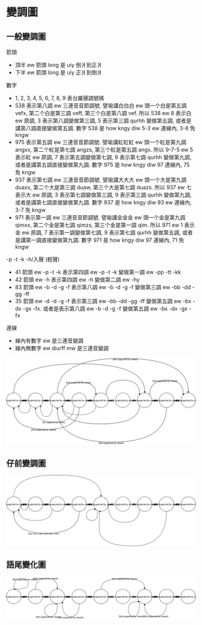# 變調圖

## 一般變調圖

箭頭

* 頂半 ew 箭頭 long 是 uiy 倒爿到正爿
* 下半 ew 箭頭 long 是 uiy 正爿到倒爿

數字

* 1, 2, 3, 4, 5, 6, 7, 8, 9 表台羅聲調號碼
* 538 表示第八調 ew 三連音音節調號. 譬喻講白白白 ew 頭一个白是第五調 vefx, 第二个白是第三調 veff, 第三个白是第八調 vef. 所以 538 ew 8 表示白 ew 原調, 3 表示第八調變做第三調, 5 表示第三調 qurhh 變做第五調, 或者是講第八調直接變做第五調. 數字 538 是 how kngy diw 5-3 ew 連線內, 3-8 免 kngw
* 975 表示第五調 ew 三連音音節調號. 譬喻講紅紅紅 ew 頭一个紅是第九調 angxx, 第二个紅是第七調 angzs, 第三个紅是第五調 angx. 所以 9-7-5 ew 5 表示紅 ew 原調, 7 表示第五調變做第七調, 9 表示第七調 qurhh 變做第九調, 或者是講第五調直接變做第九調. 數字 975 是 how kngy diw 97 連線內, 75 免 kngw
* 937 表示第七調 ew 三連音音節調號. 譬喻講大大大 ew 頭一个大是第九調 duaxx, 第二个大是第三調 duaw, 第三个大是第七調 duazs. 所以 937 ew 七表示大 ew 原調, 3 表示第七調變做第三調, 9 表示第三調 qurhh 變做第九調, 或者是講第七調直接變做第九調. 數字 937 是 how kngy diw 93 ew 連線內, 3-7 免 kngw
* 971 表示第一調 ew 三連音音節調號. 譬喻講金金金 ew 頭一个金是第九調 qimxx, 第二个金是第七調 qimzs, 第三个金是第一調 qim. 所以 971 ew 1 表示金 ew 原調, 7 表示第一調變做第七調, 9 表示第七調 qurhh 變做第五調, 或者是講第一調直接變做第九調. 數字 971 是 how kngy diw 97 連線內, 71 免 kngw

-p -t -k -h/入聲 (輕聲)

* 41 箭頭 ew -p -t -k 表示第四調 ew -p -t -k 變做第一調 ew -pp -tt -kk
* 42 箭頭 ew -h 表示第四調 ew -h 變做第二調 ew -hy
* 83 箭頭 ew -b -d -g -f 表示第八調 ew -b -d -g -f 變做第三調 ew -bb -dd -gg -ff
* 35 箭頭 ew -d -d -g -f 表示第三調 ew -bb -dd -gg -ff 變做第五調 ew -bx -dx -gx -fx. 或者是表示第八調 ew -b -d -g -f 變做第五調 ew -bx -dx -gx -fx

連線

* 線內有數字 ew 是三連音變調
* 線內無數字 ew diurff mw 是三連音變調

<img src="https://github.com/sotronx/susiahetong/blob/master/tone-sandhi.svg" alt="tone-sandhi">

## 仔前變調圖

<img src="https://github.com/sotronx/susiahetong/blob/master/tone-sandhi-of-a.svg" alt="tone-sandhi-of-a">

## 語尾變化圖

<img src="https://github.com/sotronx/susiahetong/blob/master/inflection.svg" alt="inflection">
